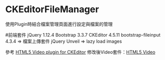 # CKEditorFileManager
使用Plugin時結合檔案管理頁面進行設定與檔案的管理

#前端套件
jQuery 1.12.4
Bootstrap 3.3.7
CKEditor 4.5.11
bootstrap-fileinput 4.3.4 => 檔案上傳套件
jQuery Unveil => lazy load images

參考 [HTML5 Video plugin for CKEditor](https://alfonsoml.blogspot.tw/2011/01/html5-video-plugin-for-ckeditor.html)
修改後Video套件：[HTML5 Video](https://github.com/MonkeyBinBin/CKEditorFileManager/tree/master/ckEditorFileManager/Scripts/ckeditor/plugins/html5video)
